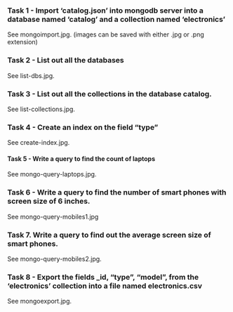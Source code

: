 ### Task 1 - Import ‘catalog.json’ into mongodb server into a database named ‘catalog’ and a collection named ‘electronics’

See mongoimport.jpg. (images can be saved with either .jpg or .png extension)
### Task 2 - List out all the databases

See list-dbs.jpg.
### Task 3 - List out all the collections in the database catalog.

See list-collections.jpg.
### Task 4 - Create an index on the field “type”

See create-index.jpg.
#### Task 5 - Write a query to find the count of laptops

See mongo-query-laptops.jpg. 
### Task 6 - Write a query to find the number of smart phones with screen size of 6 inches.

See mongo-query-mobiles1.jpg
### Task 7. Write a query to find out the average screen size of smart phones.

See mongo-query-mobiles2.jpg.
### Task 8 - Export the fields _id, “type”, “model”, from the ‘electronics’ collection into a file named electronics.csv

See mongoexport.jpg.
